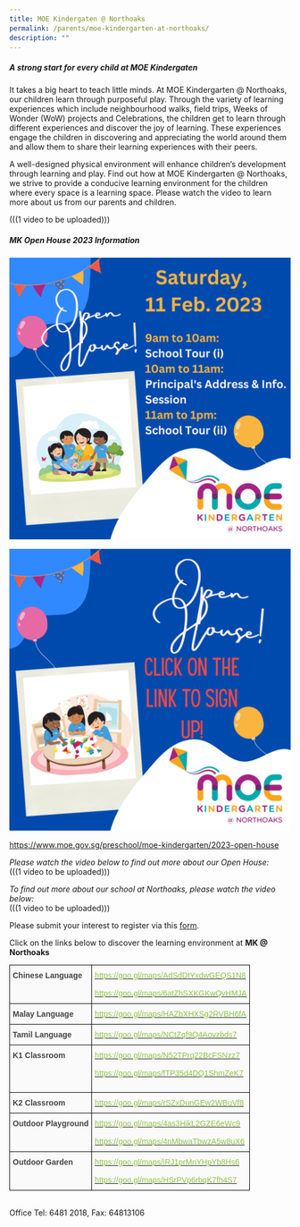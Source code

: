 ```yaml
---
title: MOE Kindergaten @ Northoaks
permalink: /parents/moe-kindergarten-at-northoaks/
description: ""
---
```


##### A strong start for every child at MOE Kindergaten

It takes a big heart to teach little minds. At MOE Kindergarten @ Northoaks, our children learn through purposeful play. Through the variety of learning experiences which include neighbourhood walks, field trips, Weeks of Wonder (WoW) projects and Celebrations, the children get to learn through different experiences and discover the joy of learning. These experiences engage the children in discovering and appreciating the world around them and allow them to share their learning experiences with their peers.
<br>

A well-designed physical environment will enhance children’s development through learning and play. Find out how at MOE Kindergarten @ Northoaks, we strive to provide a conducive learning environment for the children where every space is a learning space. Please watch the video to learn more about us from our parents and children. <br>

(((1 video to be uploaded)))<br>

##### MK Open House 2023 Information

![](/images/MK%20CNY2.png) 

![](/images/MK%20CNY3.png)

https://www.moe.gov.sg/preschool/moe-kindergarten/2023-open-house

_Please watch the video below to find out more about our Open House:_
<br>
(((1 video to be uploaded)))<br>

_To find out more about our school at Northoaks, please watch the video below:_
<br>
(((1 video to be uploaded)))<br>

Please submit your interest to register via this [form](https://form.gov.sg/#!/61fb60419641550013240604).
<br>

Click on the links below to discover the learning environment at **MK @ Northoaks**

<style type="text/css">
.tg  {border-collapse:collapse;border-spacing:0;}
.tg td{border-color:black;border-style:solid;border-width:1px;font-family:Arial, sans-serif;font-size:14px;
  overflow:hidden;padding:10px 5px;word-break:normal;}
.tg th{border-color:black;border-style:solid;border-width:1px;font-family:Arial, sans-serif;font-size:14px;
  font-weight:normal;overflow:hidden;padding:10px 5px;word-break:normal;}
.tg .tg-ihm3{background-color:#FAFAFA;color:#454545;font-weight:bold;text-align:left;vertical-align:top}
.tg .tg-69tb{background-color:#FAFAFA;color:#90C446;text-align:left;text-decoration:underline;vertical-align:top}
.tg .tg-15z8{background-color:#FAFAFA;color:#454545;text-align:left;vertical-align:top}
</style>
<table class="tg">
<thead>
  <tr>
    <th class="tg-15z8"><span style="font-weight:bold;font-style:inherit">Chinese Language</span></th>
    <th class="tg-69tb"><a href="https://goo.gl/maps/AdSdDtYxdwGEQS1N8"><span style="font-weight:inherit;font-style:inherit;text-decoration:none;color:#90C446">https://goo.gl/maps/AdSdDtYxdwGEQS1N8</span></a><br><br><a href="https://goo.gl/maps/6atZhSXKGKwQvHMJA"><span style="font-weight:inherit;font-style:inherit;text-decoration:none;color:#90C446">https://goo.gl/maps/6atZhSXKGKwQvHMJA</span></a><br></th>
  </tr>
</thead>
<tbody>
  <tr>
    <td class="tg-ihm3"><span style="font-weight:bold;font-style:inherit">Malay Language</span></td>
    <td class="tg-69tb"><a href="https://goo.gl/maps/HAZbXHXSg2RVBH6fA"><span style="font-weight:inherit;font-style:inherit;text-decoration:none;color:#90C446">https://goo.gl/maps/HAZbXHXSg2RVBH6fA</span></a><br></td>
  </tr>
  <tr>
    <td class="tg-ihm3"><span style="font-weight:bold;font-style:inherit">Tamil Language</span></td>
    <td class="tg-69tb"><a href="https://goo.gl/maps/NCtZqf9Q4Aovzbds7"><span style="font-weight:inherit;font-style:inherit;text-decoration:none;color:#90C446">https://goo.gl/maps/NCtZqf9Q4Aovzbds7</span></a><br></td>
  </tr>
  <tr>
    <td class="tg-ihm3"><span style="font-weight:bold;font-style:inherit">K1 Classroom</span></td>
    <td class="tg-69tb"><a href="https://goo.gl/maps/N52TPrq22BcFSNzz7"><span style="font-weight:inherit;font-style:inherit;text-decoration:none;color:#90C446">https://goo.gl/maps/N52TPrq22BcFSNzz7</span></a><br><br><a href="https://goo.gl/maps/fTP35d4DQ1ShmZeK7"><span style="font-weight:inherit;font-style:inherit;text-decoration:none;color:#90C446">https://goo.gl/maps/fTP35d4DQ1ShmZeK7</span></a><br><br></td>
  </tr>
  <tr>
    <td class="tg-ihm3"><span style="font-weight:bold;font-style:inherit">K2 Classroom</span></td>
    <td class="tg-69tb"><a href="https://goo.gl/maps/rSZxDunGEw2WBuVf8"><span style="font-weight:inherit;font-style:inherit;text-decoration:none;color:#90C446">https://goo.gl/maps/rSZxDunGEw2WBuVf8</span></a><br></td>
  </tr>
  <tr>
    <td class="tg-ihm3"><span style="font-weight:bold;font-style:inherit">Outdoor Playground</span></td>
    <td class="tg-69tb"><a href="https://goo.gl/maps/4as3HikL2GZE6eWc9"><span style="font-weight:normal;font-style:inherit;text-decoration:none;color:#90C446">https://goo.gl/maps/4as3HikL2GZE6eWc9</span></a><br><br><a href="https://goo.gl/maps/4nMbwaTbwzA5w8uX6"><span style="font-weight:inherit;font-style:inherit;text-decoration:none;color:#90C446">https://goo.gl/maps/4nMbwaTbwzA5w8uX6</span></a></td>
  </tr>
  <tr>
    <td class="tg-ihm3"><span style="font-weight:bold;font-style:inherit">Outdoor Garden</span></td>
    <td class="tg-69tb"><a href="https://goo.gl/maps/iRJ1prMnYHpYb8Hs6"><span style="font-weight:normal;font-style:inherit;text-decoration:none;color:#90C446">https://goo.gl/maps/iRJ1prMnYHpYb8Hs6</span></a><br><br><a href="https://goo.gl/maps/HSrPVp6rbqK7fh4S7"><span style="font-weight:inherit;font-style:inherit;text-decoration:none;color:#90C446">https://goo.gl/maps/HSrPVp6rbqK7fh4S7</span></a></td>
  </tr>
</tbody>
</table>
<br>
Office Tel: 6481 2018, Fax: 64813106